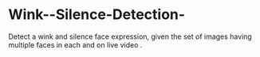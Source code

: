# Wink--Silence-Detection-

 Detect a wink and silence face expression, given the set of images having multiple faces in each and on live video .
